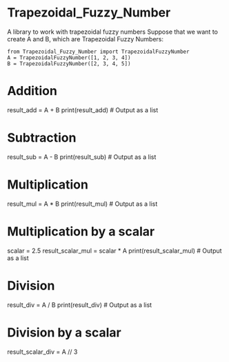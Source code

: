 # Trapezoidal_Fuzzy_Number
A library to work with trapezoidal fuzzy numbers
Suppose that we want to create A and B, which are Trapezoidal Fuzzy Numbers:
```
from Trapezoidal_Fuzzy_Number import TrapezoidalFuzzyNumber
A = TrapezoidalFuzzyNumber([1, 2, 3, 4])
B = TrapezoidalFuzzyNumber([2, 3, 4, 5])
```

# Addition
result_add = A + B
print(result_add)  # Output as a list

# Subtraction
result_sub = A - B
print(result_sub)  # Output as a list

# Multiplication
result_mul = A * B
print(result_mul)  # Output as a list

# Multiplication by a scalar
scalar = 2.5
result_scalar_mul = scalar * A
print(result_scalar_mul)  # Output as a list

# Division
result_div = A / B
print(result_div)  # Output as a list

# Division by a scalar
result_scalar_div = A // 3
